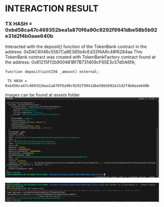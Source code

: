 # INTERACTION RESULT

### TX HASH = 0xbd58ca47c469352bea1a870f6a90c9292f9941dbe58b5b92e31d2f4b0aae640b

Interacted with the deposit() function of the TokenBank contract in the address: 0xDAC6046c5587Ca8E385b4cEd32f6A8c48f6284aa
This TokenBank contract was created with TokenBankFactory contract found at the address: 0x81215Ff2b900461Bf7B731409cF65E3c57d0A6fA;



```shell
function deposit(uint256 _amount) external;
```

```
 TX HASH = 0xbd58ca47c469352bea1a870f6a90c9292f9941dbe58b5b92e31d2f4b0aae640b
```
images can be found at *assets* folder
![alt text](assets/InteractionWithTokenBank.png)


![alt text](assets/deployment.png)